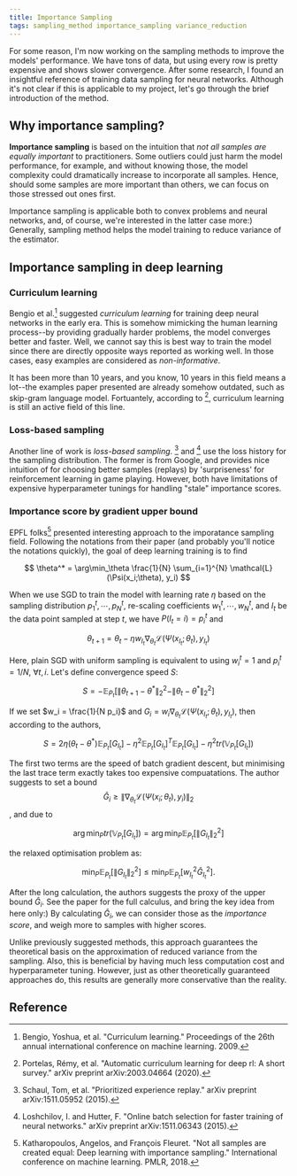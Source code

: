 ```yaml
---
title: Importance Sampling
tags: sampling_method importance_sampling variance_reduction
---
```


For some reason, I'm now working on the sampling methods to improve the models'
performance. We have tons of data, but using every row is pretty expensive and
shows slower convergence. After some research, I found an insightful reference
of training data sampling for neural networks. Although it's not clear if this
is applicable to my project, let's go through the brief introduction of the
method.

## Why importance sampling?

**Importance sampling** is based on the intuition that *not all samples are
equally important* to practitioners. Some outliers could just harm the model
performance, for example, and without knowing those, the model complexity could
dramatically increase to incorporate all samples. Hence, should some samples are
more important than others, we can focus on those stressed out ones first.

Importance sampling is applicable both to convex problems and neural networks,
and, of course, we're interested in the latter case more:) Generally, sampling
method helps the model training to reduce variance of the estimator.

## Importance sampling in deep learning

### Curriculum learning

Bengio et al.[^1] suggested *curriculum learning* for training deep neural
networks in the early era. This is somehow mimicking the human learning
process--by providing gradually harder problems, the model converges better and
faster. Well, we cannot say this is best way to train the model since there are
directly opposite ways reported as working well. In those cases, easy examples
are considered as *non-informative*.

It has been more than 10 years, and you know, 10 years in this field means a
lot--the examples paper presented are already somehow outdated, such as
skip-gram language model. Fortuantely, according to [^4], curriculum learning is
still an active field of this line.

### Loss-based sampling

Another line of work is *loss-based sampling*. [^2] and [^3] use the loss
history for the sampling distribution. The former is from Google, and provides
nice intuition of for choosing better samples (replays) by 'surpriseness' for reinforcement learning in game playing. However, both have limitations of expensive
hyperparameter tunings for handling "stale" importance scores.

### Importance score by gradient upper bound

EPFL folks[^5] presented interesting approach to the imporatance sampling field.
Following the notations from their paper (and probably you'll notice the
notations quickly), the goal of deep learning training is to find

$$ \theta^* = \arg\min_\theta \frac{1}{N} \sum_{i=1}^{N} \mathcal{L}
(\Psi(x_i;\theta), y_i) $$

When we use SGD to train the model with learning rate $\eta$ based on the
sampling distribution $p_1^t, \cdots, p_N^t$, re-scaling coefficients $w_1^t,
\cdots, w_N^t$, and $I_t$ be the data point sampled at step $t$, we have $P(I_t
= i) = p_i^t$ and

$$ \theta_{t+1} = \theta_t - \eta w_{I_t} \nabla_{\theta_t}
\mathcal{L}(\Psi(x_{I_t}; \theta_t), y_{I_t}) $$

Here, plain SGD with uniform sampling is equivalent to using $w_i^t = 1$ and
$p_i^t = 1/N,\ \forall t,i$. Let's define convergence speed $S$:

$$ S = -\mathbb{E}_{P_t} \left[ \| \theta_{t+1} - \theta^* \|_2^2 - \| \theta_t - \theta^* \|_2^2 \right] $$

If we set $w_i = \frac{1}{N p_i}$ and $G_i = w_i \nabla_{\theta_t}  \mathcal{L}(\Psi(x_{I_t}; \theta_t), y_{I_t})$, then according to the authors,

$$ S = 2\eta (\theta_t - \theta^*) \mathbb{E}_{P_t} [G_{I_t}] - \eta^2
\mathbb{E}_{P_t} [G_{I_t}]^T \mathbb{E}_{P_t} [G_{I_t}] - \eta^2 tr(\mathbb{V}_{P_t} [G_{I_t}]) $$

The first two terms are the speed of batch gradient descent, but minimising the
last trace term exactly takes too expensive compuatations. The author suggests
to set a bound $$ \hat{G}_i \geq \| \nabla_{\theta_t} \mathcal{L} (\Psi (x_i;
\theta_t), y_i) \|_2 $$, and due to

$$ \arg\min_P tr(\mathbb{V}_{P_t} [G_{I_t}]) = \arg\min_P \mathbb{E}_{P_t} [\|
G_{I_t} \|_2^2] $$

the relaxed optimisation problem as:

$$ \min_P \mathbb{E}_{P_t} [\| G_{I_t} \|_2^2 ] \leq \min_P \mathbb{E}_{P_t} [w_{I_t}^2 \hat{G}_{I_t}^2]. $$

After the long calculation, the authors suggests the proxy of the upper bound
$\hat{G}_i$. See the paper for the full calculus, and bring the key idea from
here only:) By calculating $\hat{G}_i$, we can consider those as the *importance
score*, and weigh more to samples with higher scores.

Unlike previously suggested methods, this approach guarantees the theoretical
basis on the approximation of reduced variance from the sampling. Also, this
is beneficial by having much less computation cost and hyperparameter tuning.
However, just as other theoretically guaranteed approaches do, this results are
generally more conservative than the reality.



## Reference
[^1]: Bengio, Yoshua, et al. "Curriculum learning." Proceedings of the 26th annual international conference on machine learning. 2009.
[^2]: Schaul, Tom, et al. "Prioritized experience replay." arXiv preprint arXiv:1511.05952 (2015).
[^3]: Loshchilov, I. and Hutter, F. "Online batch selection for faster training of neural networks." arXiv preprint arXiv:1511.06343 (2015).
[^4]: Portelas, Rémy, et al. "Automatic curriculum learning for deep rl: A short survey." arXiv preprint arXiv:2003.04664 (2020).
[^5]: Katharopoulos, Angelos, and François Fleuret. "Not all samples are created equal: Deep learning with importance sampling." International conference on machine learning. PMLR, 2018.
